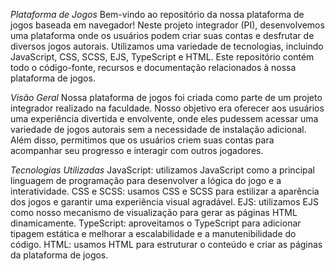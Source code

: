 *Plataforma de Jogos*
Bem-vindo ao repositório da nossa plataforma de jogos baseada em navegador! Neste projeto integrador (PI), desenvolvemos uma plataforma onde os usuários podem criar suas contas e desfrutar de diversos jogos autorais. Utilizamos uma variedade de tecnologias, incluindo JavaScript, CSS, SCSS, EJS, TypeScript e HTML. Este repositório contém todo o código-fonte, recursos e documentação relacionados à nossa plataforma de jogos.

*Visão Geral*
Nossa plataforma de jogos foi criada como parte de um projeto integrador realizado na faculdade. Nosso objetivo era oferecer aos usuários uma experiência divertida e envolvente, onde eles pudessem acessar uma variedade de jogos autorais sem a necessidade de instalação adicional. Além disso, permitimos que os usuários criem suas contas para acompanhar seu progresso e interagir com outros jogadores.

*Tecnologias Utilizadas*
JavaScript: utilizamos JavaScript como a principal linguagem de programação para desenvolver a lógica do jogo e a interatividade.
CSS e SCSS: usamos CSS e SCSS para estilizar a aparência dos jogos e garantir uma experiência visual agradável.
EJS: utilizamos EJS como nosso mecanismo de visualização para gerar as páginas HTML dinamicamente.
TypeScript: aproveitamos o TypeScript para adicionar tipagem estática e melhorar a escalabilidade e a manutenibilidade do código.
HTML: usamos HTML para estruturar o conteúdo e criar as páginas da plataforma de jogos.

